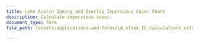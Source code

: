 ```yaml
---
title: Lake Austin Zoning and Overlay Impervious Cover Chart
description: Calculate impervious cover.
document_type: form
file_path: /assets/applications-and-forms/LA_slope_IC_calculations_citylogo.pdf

---
```

